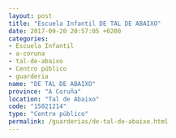 ```yaml
---
layout: post
title: "Escuela Infantil DE TAL DE ABAIXO"
date: 2017-09-20 20:57:05 +0200
categories:
- Escuela Infantil
- a-coruna
- tal-de-abaixo
- Centro público
- guarderia
name: "DE TAL DE ABAIXO"
province: "A Coruña"
location: "Tal de Abaixo"
code: "15021214"
type: "Centro público"
permalink: /guarderias/de-tal-de-abaixo.html
---
```

